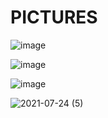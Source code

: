 # PICTURES 
![image](https://user-images.githubusercontent.com/68266107/126882286-b0508b8d-2166-4209-bef5-6432703ffad5.png)

![image](https://user-images.githubusercontent.com/68266107/126882305-2efa1813-2622-4c6d-802c-2dc5dc30eaf5.png)

![image](https://user-images.githubusercontent.com/68266107/126882322-fdc3ec36-7176-439c-a16d-1e6219dff821.png)

![2021-07-24 (5)](https://user-images.githubusercontent.com/68266107/126882434-d9f34103-2862-4836-83b8-39ae1227fbf1.png)
